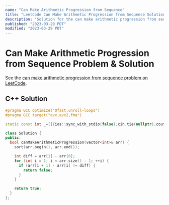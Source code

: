 ```yaml
---
name: "Can Make Arithmetic Progression from Sequence"
title: "LeetCode Can Make Arithmetic Progression from Sequence Solution"
description: "Solution for the can make arithmetic progression from sequence problem from LeetCode."
published: "2023-03-29 PDT"
modified: "2023-03-29 PDT"
---
```


# Can Make Arithmetic Progression from Sequence Problem & Solution

See the [can make arithmetic progression from sequence problem on LeetCode](https://leetcode.com/problems/can-make-arithmetic-progression-from-sequence).

## C++ Solution

```cpp
#pragma GCC optimize("Ofast,unroll-loops")
#pragma GCC target("avx,avx2,fma")

static const int _=[]{ios::sync_with_stdio(false);cin.tie(nullptr);cout.tie(nullptr);return 0;}();

class Solution {
public:
  bool canMakeArithmeticProgression(vector<int>& arr) {
    sort(arr.begin(), arr.end());

    int diff = arr[1] - arr[0];
    for (int i = 1; i < arr.size() - 1; ++i) {
      if (arr[i + 1] - arr[i] != diff) {
        return false;
      }
    }

    return true;
  }
};
```
